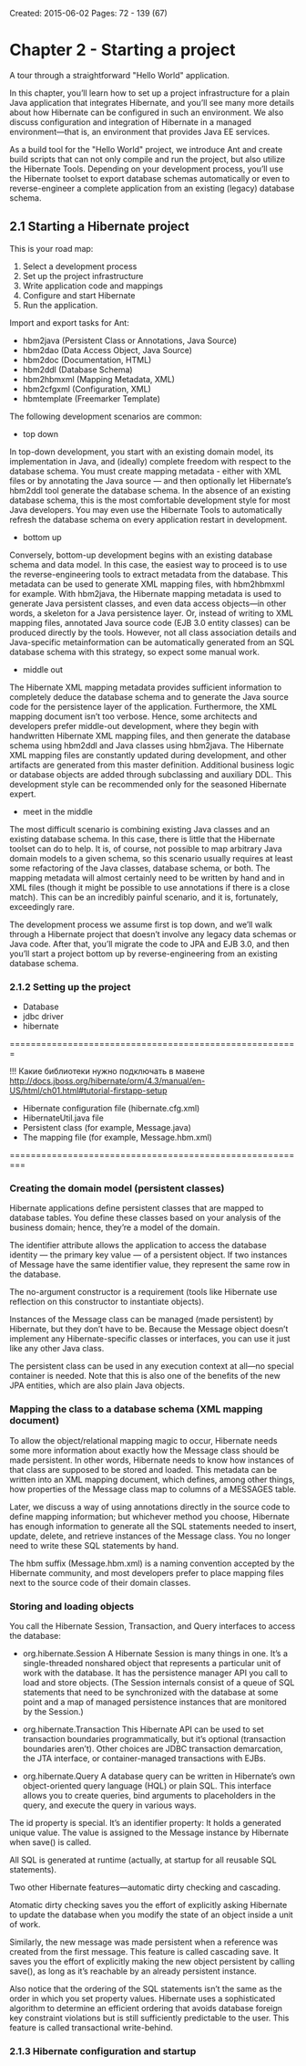 Created: 2015-06-02
Pages: 72 - 139 (67)


# Chapter 2 - Starting a project

A tour through a straightforward "Hello World" application.

In this chapter, you’ll learn how to set up a project infrastructure for a plain Java application that integrates Hibernate, and you’ll see many more details about how Hibernate can be configured in such an environment. We also discuss configuration and integration of Hibernate in a managed environment—that is, an environment that provides Java EE services.

As a build tool for the "Hello World" project, we introduce Ant and create build scripts that can not only compile and run the project, but also utilize the Hibernate Tools. Depending on your development process, you’ll use the Hibernate toolset to export database schemas automatically or even to reverse-engineer a complete application from an existing (legacy) database schema.



## 2.1 Starting a Hibernate project

This is your road map:

1. Select a development process
2. Set up the project infrastructure
3. Write application code and mappings
4. Configure and start Hibernate
5. Run the application.

Import and export tasks for Ant: 
- hbm2java (Persistent Class or Annotations, Java Source)
- hbm2dao (Data Access Object, Java Source)
- hbm2doc (Documentation, HTML)
- hbm2ddl (Database Schema)
- hbm2hbmxml (Mapping Metadata, XML)
- hbm2cfgxml (Configuration, XML)
- hbmtemplate (Freemarker Template)

The following development scenarios are common:

- top down

In top-down development, you start with an existing domain model, its implementation in Java, and (ideally) complete freedom with respect to the database schema. You must create mapping metadata - either with XML files or by annotating the Java source — and then optionally let Hibernate’s hbm2ddl tool generate the database schema. In the absence of an existing database schema, this is the most comfortable development style for most Java developers. You may even use the Hibernate Tools to automatically refresh the database schema on every application restart in development.

- bottom up

Conversely, bottom-up development begins with an existing database schema and data model. In this case, the easiest way to proceed is to use the reverse-engineering tools to extract metadata from the database. This metadata can be used to generate XML mapping files, with hbm2hbmxml for example. With hbm2java, the Hibernate mapping metadata is used to generate Java persistent classes, and even data access objects—in other words, a skeleton for a Java persistence layer. Or, instead of writing to XML mapping files, annotated Java source code (EJB 3.0 entity classes) can be produced directly by the tools. However, not all class association details and Java-specific metainformation can be automatically generated from an SQL database schema with this strategy, so expect some manual work.

- middle out

The Hibernate XML mapping metadata provides sufficient information to completely deduce the database schema and to generate the Java source code for the persistence layer of the application. Furthermore,
the XML mapping document isn’t too verbose. Hence, some architects and developers prefer middle-out development, where they begin with handwritten Hibernate XML mapping files, and then generate the database schema using hbm2ddl and Java classes using hbm2java. The Hibernate XML mapping files are constantly updated during development, and other artifacts are generated from this master definition. Additional business logic or database objects are added through subclassing and auxiliary DDL. This development style can be recommended only for the seasoned Hibernate expert.

- meet in the middle

The most difficult scenario is combining existing Java classes and an existing database schema. In this case, there is little that the Hibernate toolset can do to help. It is, of course, not possible to map arbitrary Java domain models to a given schema, so this scenario usually requires at least some refactoring of the Java classes, database schema, or both. The mapping metadata will almost certainly need to be written by hand and in XML files (though it might be possible to use annotations if there is a close match). This can be an incredibly painful scenario, and it is, fortunately, exceedingly rare.


The development process we assume first is top down, and we’ll walk through a Hibernate project that doesn’t involve any legacy data schemas or Java code. After that, you’ll migrate the code to JPA and EJB 3.0, and then you’ll start a project bottom up by reverse-engineering from an existing database schema.

### 2.1.2 Setting up the project
- Database
- jdbc driver
- hibernate

=======================================================

!!! Какие библиотеки нужно подключать в мавене
http://docs.jboss.org/hibernate/orm/4.3/manual/en-US/html/ch01.html#tutorial-firstapp-setup

- Hibernate configuration file (hibernate.cfg.xml)
- HibernateUtil.java file
- Persistent class (for example, Message.java)
- The mapping file (for example, Message.hbm.xml)

=========================================================

### Creating the domain model (persistent classes)

Hibernate applications define persistent classes that are mapped to database tables. You define these classes based on your analysis of the business domain; hence, they’re a model of the domain.

The identifier attribute allows the application to access the database identity — the primary key value — of a persistent object. If two instances of Message have the same identifier value, they represent the same row in the database.

The no-argument constructor is a requirement (tools like Hibernate use reflection on this constructor to instantiate objects).

Instances of the Message class can be managed (made persistent) by Hibernate, but they don’t have to be. Because the Message object doesn’t implement any Hibernate-specific classes or interfaces, you can use it just like any other Java class.

The persistent class can be used in any execution context at all—no special container is needed. Note that this is also one of the benefits of the new JPA entities, which are also plain Java objects.


### Mapping the class to a database schema (XML mapping document)

To allow the object/relational mapping magic to occur, Hibernate needs some more information about exactly how the Message class should be made persistent. In other words, Hibernate needs to know how instances of that class are supposed to be stored and loaded. This metadata can be written into an XML mapping document, which defines, among other things, how properties of the Message class map to columns of a MESSAGES table.

Later, we discuss a way of using annotations directly in the source code to define mapping information; but whichever method you choose, Hibernate has enough information to generate all the SQL statements needed to insert, update, delete, and retrieve instances of the Message class. You no longer need to write these SQL statements by hand.

The hbm suffix (Message.hbm.xml) is a naming convention accepted by the Hibernate community, and most developers prefer to place mapping files next to the source code of their domain classes.


### Storing and loading objects

You call the Hibernate Session, Transaction, and Query interfaces to access the database:

- org.hibernate.Session 
A Hibernate Session is many things in one. It’s a single-threaded nonshared object that represents a particular unit of work with the database. It has the persistence manager API you call to load and store objects. (The Session internals consist of a queue of SQL statements that need to be synchronized with the database at some point and a map of managed persistence instances that are monitored by the Session.)

- org.hibernate.Transaction
This Hibernate API can be used to set transaction boundaries programmatically, but it’s optional (transaction boundaries aren’t). Other choices are JDBC transaction demarcation, the JTA interface, or container-managed transactions with EJBs.

- org.hibernate.Query
A database query can be written in Hibernate’s own object-oriented query language (HQL) or plain SQL. This interface allows you to create queries, bind arguments to placeholders in the query, and execute the query in various ways.

The id property is special. It’s an identifier property: It holds a generated unique value. The value is assigned to the Message instance by Hibernate when save() is called.

All SQL is generated at runtime (actually, at startup for all reusable SQL statements).

Two other Hibernate features—automatic dirty checking and cascading.

Atomatic dirty checking saves you the effort of explicitly asking Hibernate to update the database when you modify the state of an object inside a unit of work.

Similarly, the new message was made persistent when a reference was created from the first message. This feature is called cascading save. It saves you the effort of explicitly making the new object persistent by calling save(), as long as it’s reachable by an already persistent instance.

Also notice that the ordering of the SQL statements isn’t the same as the order in which you set property values. Hibernate uses a sophisticated algorithm to determine an efficient ordering that avoids database foreign key constraint violations but is still sufficiently predictable to the user. This feature is called transactional write-behind.


### 2.1.3 Hibernate configuration and startup